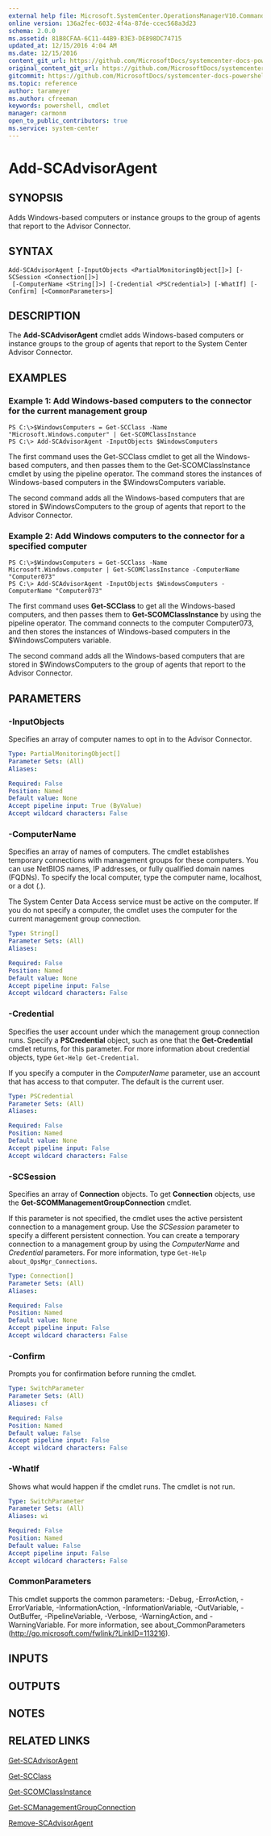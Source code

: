 ```yaml
---
external help file: Microsoft.SystemCenter.OperationsManagerV10.Commands.dll-Help.xml
online version: 136a2fec-6032-4f4a-87de-ccec568a3d23
schema: 2.0.0
ms.assetid: 81B8CFAA-6C11-44B9-B3E3-DE898DC74715
updated_at: 12/15/2016 4:04 AM
ms.date: 12/15/2016
content_git_url: https://github.com/MicrosoftDocs/systemcenter-docs-powershell/blob/master/systemcenter-cmdlets/SystemCenter2016/OperationsManager/vlatest/Add-SCAdvisorAgent.md
original_content_git_url: https://github.com/MicrosoftDocs/systemcenter-docs-powershell/blob/master/systemcenter-cmdlets/SystemCenter2016/OperationsManager/vlatest/Add-SCAdvisorAgent.md
gitcommit: https://github.com/MicrosoftDocs/systemcenter-docs-powershell/blob/7df4508c7b907a214e6a8eca76037b06065ef078/systemcenter-cmdlets/SystemCenter2016/OperationsManager/vlatest/Add-SCAdvisorAgent.md
ms.topic: reference
author: tarameyer
ms.author: cfreeman
keywords: powershell, cmdlet
manager: carmonm
open_to_public_contributors: true
ms.service: system-center
---
```


# Add-SCAdvisorAgent

## SYNOPSIS
Adds Windows-based computers or instance groups to the group of agents that report to the Advisor Connector.

## SYNTAX

```
Add-SCAdvisorAgent [-InputObjects <PartialMonitoringObject[]>] [-SCSession <Connection[]>]
 [-ComputerName <String[]>] [-Credential <PSCredential>] [-WhatIf] [-Confirm] [<CommonParameters>]
```

## DESCRIPTION
The **Add-SCAdvisorAgent** cmdlet adds Windows-based computers or instance groups to the group of agents that report to the System Center Advisor Connector.

## EXAMPLES

### Example 1: Add Windows-based computers to the connector for the current management group
```
PS C:\>$WindowsComputers = Get-SCClass -Name "Microsoft.Windows.computer" | Get-SCOMClassInstance
PS C:\> Add-SCAdvisorAgent -InputObjects $WindowsComputers
```

The first command uses the Get-SCClass cmdlet to get all the Windows-based computers, and then passes them to the Get-SCOMClassInstance cmdlet by using the pipeline operator.
The command stores the instances of Windows-based computers in the $WindowsComputers variable.

The second command adds all the Windows-based computers that are stored in $WindowsComputers to the group of agents that report to the Advisor Connector.

### Example 2: Add Windows computers to the connector for a specified computer
```
PS C:\>$WindowsComputers = Get-SCClass -Name Microsoft.Windows.computer | Get-SCOMClassInstance -ComputerName "Computer073"
PS C:\> Add-SCAdvisorAgent -InputObjects $WindowsComputers -ComputerName "Computer073"
```

The first command uses **Get-SCClass** to get all the Windows-based computers, and then passes them to **Get-SCOMClassInstance** by using the pipeline operator.
The command connects to the computer Computer073, and then stores the instances of Windows-based computers in the $WindowsComputers variable.

The second command adds all the Windows-based computers that are stored in $WindowsComputers to the group of agents that report to the Advisor Connector.

## PARAMETERS

### -InputObjects
Specifies an array of computer names to opt in to the Advisor Connector.

```yaml
Type: PartialMonitoringObject[]
Parameter Sets: (All)
Aliases: 

Required: False
Position: Named
Default value: None
Accept pipeline input: True (ByValue)
Accept wildcard characters: False
```

### -ComputerName
Specifies an array of names of computers.
The cmdlet establishes temporary connections with management groups for these computers.
You can use NetBIOS names, IP addresses, or fully qualified domain names (FQDNs).
To specify the local computer, type the computer name, localhost, or a dot (.).

The System Center Data Access service must be active on the computer.
If you do not specify a computer, the cmdlet uses the computer for the current management group connection.

```yaml
Type: String[]
Parameter Sets: (All)
Aliases: 

Required: False
Position: Named
Default value: None
Accept pipeline input: False
Accept wildcard characters: False
```

### -Credential
Specifies the user account under which the management group connection runs.
Specify a **PSCredential** object, such as one that the **Get-Credential** cmdlet returns, for this parameter.
For more information about credential objects, type `Get-Help Get-Credential`.

If you specify a computer in the *ComputerName* parameter, use an account that has access to that computer.
The default is the current user.

```yaml
Type: PSCredential
Parameter Sets: (All)
Aliases: 

Required: False
Position: Named
Default value: None
Accept pipeline input: False
Accept wildcard characters: False
```

### -SCSession
Specifies an array of **Connection** objects.
To get **Connection** objects, use the **Get-SCOMManagementGroupConnection** cmdlet.

If this parameter is not specified, the cmdlet uses the active persistent connection to a management group.
Use the *SCSession* parameter to specify a different persistent connection.
You can create a temporary connection to a management group by using the *ComputerName* and *Credential* parameters.
For more information, type `Get-Help about_OpsMgr_Connections`.

```yaml
Type: Connection[]
Parameter Sets: (All)
Aliases: 

Required: False
Position: Named
Default value: None
Accept pipeline input: False
Accept wildcard characters: False
```

### -Confirm
Prompts you for confirmation before running the cmdlet.

```yaml
Type: SwitchParameter
Parameter Sets: (All)
Aliases: cf

Required: False
Position: Named
Default value: False
Accept pipeline input: False
Accept wildcard characters: False
```

### -WhatIf
Shows what would happen if the cmdlet runs.
The cmdlet is not run.

```yaml
Type: SwitchParameter
Parameter Sets: (All)
Aliases: wi

Required: False
Position: Named
Default value: False
Accept pipeline input: False
Accept wildcard characters: False
```

### CommonParameters
This cmdlet supports the common parameters: -Debug, -ErrorAction, -ErrorVariable, -InformationAction, -InformationVariable, -OutVariable, -OutBuffer, -PipelineVariable, -Verbose, -WarningAction, and -WarningVariable. For more information, see about_CommonParameters (http://go.microsoft.com/fwlink/?LinkID=113216).

## INPUTS

## OUTPUTS

## NOTES

## RELATED LINKS

[Get-SCAdvisorAgent](xref:SystemCenter2016/OperationsManager/vlatest/Get-SCAdvisorAgent.md)

[Get-SCClass](xref:SystemCenter2016/OperationsManager/vlatest/Get-SCClass.md)

[Get-SCOMClassInstance](xref:SystemCenter2016/OperationsManager/vlatest/Get-SCOMClassInstance.md)

[Get-SCManagementGroupConnection](xref:SystemCenter2016/OperationsManager/vlatest/Get-SCManagementGroupConnection.md)

[Remove-SCAdvisorAgent](xref:SystemCenter2016/OperationsManager/vlatest/Remove-SCAdvisorAgent.md)

